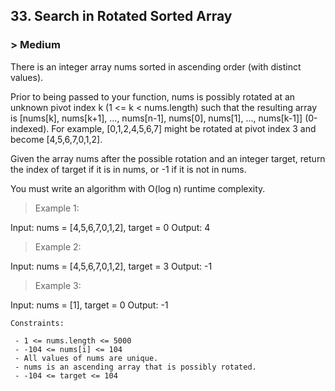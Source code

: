 ## 33. Search in Rotated Sorted Array

### > Medium

There is an integer array nums sorted in ascending order (with distinct values).

Prior to being passed to your function, nums is possibly rotated at an unknown pivot index k (1 <= k < nums.length) such that the resulting array is [nums[k], nums[k+1], ..., nums[n-1], nums[0], nums[1], ..., nums[k-1]] (0-indexed). For example, [0,1,2,4,5,6,7] might be rotated at pivot index 3 and become [4,5,6,7,0,1,2].

Given the array nums after the possible rotation and an integer target, return the index of target if it is in nums, or -1 if it is not in nums.

You must write an algorithm with O(log n) runtime complexity.

 

> Example 1:

Input: nums = [4,5,6,7,0,1,2], target = 0
Output: 4

> Example 2:

Input: nums = [4,5,6,7,0,1,2], target = 3
Output: -1

> Example 3:

Input: nums = [1], target = 0
Output: -1
 
```
Constraints:

 - 1 <= nums.length <= 5000
 - -104 <= nums[i] <= 104
 - All values of nums are unique.
 - nums is an ascending array that is possibly rotated.
 - -104 <= target <= 104
```